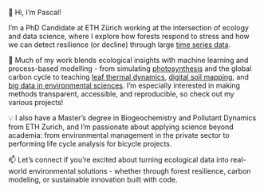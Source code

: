 👋 Hi, I’m Pascal!

I’m a PhD Candidate at ETH Zürich working at the intersection of ecology and data science, where I explore how forests respond to stress and how we can detect resilience (or decline) through large [time series data](https://github.com/padasch/tree_mortality_french_nfi).

🌳 Much of my work blends ecological insights with machine learning and process-based modelling - from simulating [photosynthesis](https://github.com/padasch/thermacc) and the global carbon cycle to teaching [leaf thermal dynamics](https://padasch.github.io/leaf_energy_balance_tutorial/), [digital soil mapping](https://padasch.github.io/tutorial_digital_soil_mapping/), and [big data in environmental sciences](https://padasch.github.io/agds/). I’m especially interested in making methods transparent, accessible, and reproducible, so check out my various projects!

💡 I also have a Master’s degree in Biogeochemistry and Pollutant Dynamics from ETH Zurich, and I’m passionate about applying science beyond academia: from environmental management in the private sector to performing life cycle analysis for bicycle projects.

📫 Let’s connect if you’re excited about turning ecological data into real-world environmental solutions - whether through forest resilience, carbon modeling, or sustainable innovation built with code.
